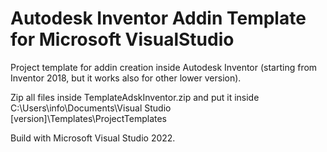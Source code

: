 # Autodesk Inventor Addin Template for Microsoft VisualStudio

Project template for addin creation inside Autodesk Inventor (starting from Inventor 2018, but it works also for other lower version).

Zip all files inside TemplateAdskInventor.zip and put it inside C:\Users\info\Documents\Visual Studio [version]\Templates\ProjectTemplates

Build with Microsoft Visual Studio 2022.
